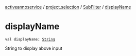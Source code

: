 [activeannoservice](../../index.md) / [project.selection](../index.md) / [SubFilter](index.md) / [displayName](./display-name.md)

# displayName

`val displayName: `[`String`](https://kotlinlang.org/api/latest/jvm/stdlib/kotlin/-string/index.html)

String to display above input

